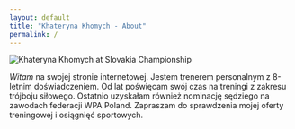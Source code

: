 ```yaml
---
layout: default
title: "Khateryna Khomych - About"
permalink: /
---
```


<div id="about" class="content flex flex-col md:flex-row p-4">
     <div class="flex-1 md:mr-8 rounded-lg overflow-hidden justify-center items-center p-4">
        <img src="{{ site.url }}{{ site.baseurl }}/assets/MainPage.jpg" alt="Khateryna Khomych at Slovakia Championship" class="rounded max-w-xs md:max-w-sm lg:max-w-md mx-auto">
    </div>
    <div class="flex-1 md:ml-8 shadow-lg bg-white rounded-lg p-4 border-2 border-gray-800">
        <p class="md:text-left mt-4 md:mt-0 pl-4 leading-loose">   <i>Witam</i> na swojej stronie internetowej. Jestem trenerem personalnym z 8-letnim doświadczeniem. Od lat poświęcam swój czas na treningi z zakresu trójboju siłowego. Ostatnio uzyskałam również nominację sędziego na zawodach federacji WPA Poland. Zapraszam do sprawdzenia mojej oferty treningowej i osiągnięć sportowych.</p>
    </div>
</div>
